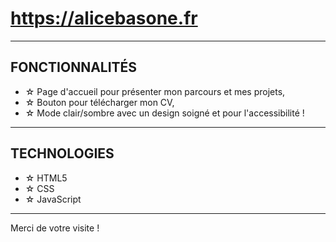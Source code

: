 # https://alicebasone.fr

---

## FONCTIONNALITÉS 

- ☆ Page d'accueil pour présenter mon parcours et mes projets,
- ☆ Bouton pour télécharger mon CV,
- ☆ Mode clair/sombre avec un design soigné et pour l'accessibilité !

---

## TECHNOLOGIES 

- ☆ HTML5
- ☆ CSS
- ☆ JavaScript

---

Merci de votre visite ! 
